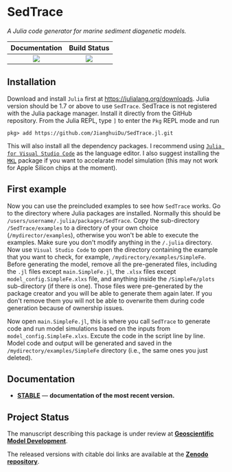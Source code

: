 # SedTrace
*A Julia code generator for marine sediment diagenetic models.*

| **Documentation**                            | **Build Status**                                                                                |
|:----------------------------------------:|:-----------------------:|
| [![][docs-stable-img]][docs-stable-url]  | [![][GHA-img]][GHA-url] |

[docs-stable-img]: https://img.shields.io/badge/docs-stable-blue.svg
[docs-stable-url]: https://jianghuidu.github.io/SedTrace.jl/dev
[GHA-img]: https://github.com/JianghuiDu/SedTrace.jl/workflows/CI/badge.svg
[GHA-url]: https://github.com/JianghuiDu/SedTrace.jl/actions

## Installation
Download and install `Julia` first at https://julialang.org/downloads. Julia version should be 1.7 or above to use `SedTrace`.
SedTrace is not registered with the Julia package manager. Install it directly from the GitHub repository. From the Julia REPL, type `]` to enter the `Pkg` REPL mode and run

```
pkg> add https://github.com/JianghuiDu/SedTrace.jl.git
```
This will also install all the dependency packages. I recommend using [`Julia for Visual Studio Code`](https://www.julia-vscode.org) as the language editor. I also suggest installing the [`MKL`](https://github.com/JuliaLinearAlgebra/MKL.jl) package if you want to accelarate model simulation (this may not work for Apple Silicon chips at the moment).

## First example
Now you can use the preincluded examples to see how `SedTrace` works. Go to the directory where Julia packages are installed. Normally this should be `/users/username/.julia/packages/SedTrace`. Copy the sub-directory `/SedTrace/examples` to a directory of your own choice (`/mydirector/examples`), otherwise you won't be able to execute the examples. Make sure you don't modify anything in the `/.julia` directory. Now use `Visual Studio Code` to open the directory containing the example that you want to check, for example, `/mydirectory/examples/SimpleFe`. Before generating the model, remove all the pre-generated files, including the `.jl` files except `main.SimpleFe.jl`, the `.xlsx` files except `model_config.SimpleFe.xlxs` file, and anything inside the `/SimpleFe/plots` sub-directory (if there is one). Those files were pre-generated by the package creator and you will be able to generate them again later. If you don't remove them you will not be able to overwrite them during code generation because of ownership issues.

Now open `main.SimpleFe.jl`, this is where you call `SedTrace` to generate code and run model simulations based on the inputs from `model_config.SimpleFe.xlxs`. Excute the code in the script line by line. Model code and output will be generated and saved in the `/mydirectory/examples/SimpleFe` directory (i.e., the same ones you just deleted).


## Documentation

- [**STABLE**][docs-stable-url] &mdash; **documentation of the most recent version.**

## Project Status

The manuscript describing this package is under review at [<strong>Geoscientific Model Development</strong>](https://gmd.copernicus.org/preprints/gmd-2022-281/).

The released versions with citable doi links are available at the [<strong>Zenodo repository</strong>](https://zenodo.org/record/7225861).
